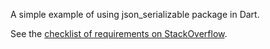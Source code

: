 A simple example of using json_serializable package in Dart.

See the [checklist of requirements on StackOverflow](https://stackoverflow.com/a/63473168/2301224).
